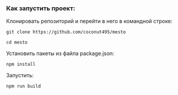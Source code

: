 ### Как запустить проект:

Клонировать репозиторий и перейти в него в командной строке:

```
git clone https://github.com/coconut495/mesto
```

```
cd mesto
```

Установить пакеты из файла package.json:

```
npm install
```

Запустить:

```
npm run build
```


